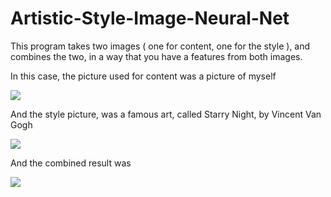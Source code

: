 # Artistic-Style-Image-Neural-Net
This program takes two images ( one for content, one for the style ), and combines the two, in a way that you have a features from both images.

In this case, the picture used for content was a picture of myself

![]("baseImage.jpg")

And the style picture, was a famous art, called Starry Night, by Vincent Van Gogh

![]("style.jpg")

And the combined result was

![]("funny.png")
